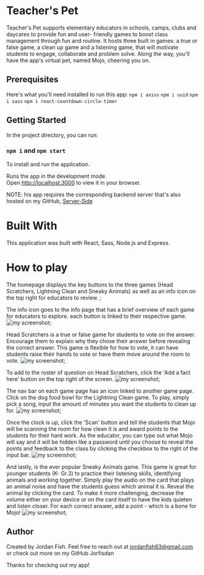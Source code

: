 
# Teacher's Pet

Teacher's Pet supports elementary educators in schools, camps, clubs and daycares to provide fun and user- friendly games to boost class management through fun and routine. It hosts three built in games: a true or false game, a clean up game and a listening game, that will motivate students to engage, collaborate and problem solve. Along the way, you'll have the app's virtual pet, named Mojo, cheering you on.


## Prerequisites
Here's what you'll need installed to run this app: 
`npm i axios`
`npm i uuid`
`npm i sass`
`npm i react-countdown-circle-timer`

## Getting Started

In the project directory, you can run:

### `npm i` and `npm start`
To install and run the application.  

Runs the app in the development mode.\
Open [http://localhost:3000](http://localhost:3000) to view it in your browser.

NOTE: his app requires the corresponding backend server that's also hosted on my GitHub, [Server-Side]("https://github.com/Jorfishdan/capstone-teachers-pet-backend") 


# Built With

This application was built with React, Sass, Node.js and Express.

# How to play
The homepage displays the key buttons to the three games (Head Scratchers, Lightning Clean and Sneaky Animals) as well as an info icon on the top right for educators to review.
[](https://imgur.com/rDhhvsp);

The info icon goes to the info page that has a brief overview of each game for educators to explore. each button is linked to their respective game. 
![my screenshot](../../BrainStation/capstone-teachers-pet/src/assets/images/Infopage.png);

Head Scratchers is a true or false game for students to vote on the answer. Encourage them to explain why they chose their answer before revealing the correct answer. This game is flexible for how to vote, it can have students raise their hands to vote or have them move around the room to vote. 
![my screenshot](../../BrainStation/capstone-teachers-pet/src/assets/images/HeadScratcherspage.png);

To add to the roster of question on Head Scratchers, click the 'Add a fact here' button on the top right of the screen.
![my screenshot](../../BrainStation/capstone-teachers-pet/src/assets/images/HeadScratchersForm.png);

The nav bar on each game page has an icon linked to another game page. Click on the dog food bowl for the Lightning Clean game. To play, simply pick a song, input the amount of minutes you want the students to clean up for.
![my screenshot](../../BrainStation/capstone-teachers-pet/src/assets/images/cleanUp.png);

Once the clock is up, click the 'Scan' button and tell the students that Mojo will be scanning the room for how clean it is and award points to the students for their hard work. As the educator, you can type out what Mojo will say and it will be hidden like a password until you choose to reveal the points and feedback to the class by clicking the checkbox to the right of the input bar. 
![my screenshot](../../BrainStation/capstone-teachers-pet/src/assets/images/scan.png);

And lastly, is the ever popular Sneaky Animals game. This game is great for younger students (K- Gr.3) to practice their listening skills, identifying animals and working together. Simply play the audio on the card that plays an animal noise and have the students guess which animal it is. Reveal the animal by clicking the card. To make it more challenging, decrease the volume either on your device or on the card itself to have the kids quieten and listen closer. For each correct answer, add a point - which is a bone for Mojo!
![my screenshot](../../BrainStation/capstone-teachers-pet/src/assets/images/sneakAnimals.png);


## Author

Created by Jordan Fish. Feel free to reach out at jordanfish63@gmail.com or check out more on my GitHub Jorfisdan

Thanks for checking out my app!



